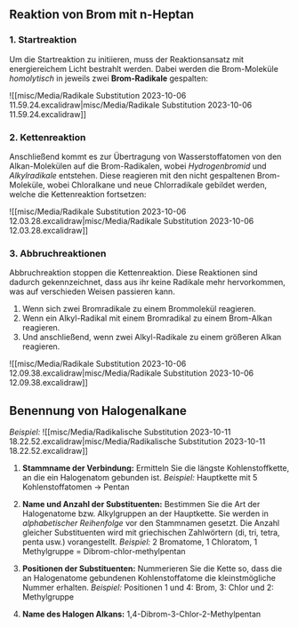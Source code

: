 ## Reaktion von Brom mit n-Heptan 

### 1. Startreaktion
Um die Startreaktion zu initiieren, muss der Reaktionsansatz mit energiereichem Licht bestrahlt werden. Dabei werden die Brom-Moleküle *homolytisch* in jeweils zwei **Brom-Radikale** gespalten:

![[misc/Media/Radikale Substitution 2023-10-06 11.59.24.excalidraw|misc/Media/Radikale Substitution 2023-10-06 11.59.24.excalidraw]]
### 2. Kettenreaktion
Anschließend kommt es zur Übertragung von Wasserstoffatomen von den Alkan-Molekülen auf die Brom-Radikalen, wobei *Hydrogenbromid* und *Alkylradikale* entstehen. Diese reagieren mit den nicht gespaltenen Brom-Moleküle, wobei Chloralkane und neue Chlorradikale gebildet werden, welche die Kettenreaktion fortsetzen:  

![[misc/Media/Radikale Substitution 2023-10-06 12.03.28.excalidraw|misc/Media/Radikale Substitution 2023-10-06 12.03.28.excalidraw]]
### 3. Abbruchreaktionen
Abbruchreaktion stoppen die Kettenreaktion. Diese Reaktionen sind dadurch gekennzeichnet, dass aus ihr keine Radikale mehr hervorkommen, was auf verschieden Weisen passieren kann. 

1. Wenn sich zwei Bromradikale zu einem Brommolekül reagieren.
2. Wenn ein Alkyl-Radikal mit einem Bromradikal zu einem Brom-Alkan reagieren.
3. Und anschließend, wenn zwei Alkyl-Radikale zu einem größeren Alkan reagieren.

![[misc/Media/Radikale Substitution 2023-10-06 12.09.38.excalidraw|misc/Media/Radikale Substitution 2023-10-06 12.09.38.excalidraw]]


## Benennung von Halogenalkane

*Beispiel:*
![[misc/Media/Radikalische Substitution 2023-10-11 18.22.52.excalidraw|misc/Media/Radikalische Substitution 2023-10-11 18.22.52.excalidraw]]

1. **Stammname der Verbindung:** 
	Ermitteln Sie die längste Kohlenstoffkette, an die ein Halogenatom gebunden ist.
	*Beispiel:* Hauptkette mit 5 Kohlenstoffatomen → Pentan

2. **Name und Anzahl der Substituenten:** 
	Bestimmen Sie die Art der Halogenatome bzw. Alkylgruppen an der Hauptkette. Sie werden in *alphabetischer Reihenfolge* vor den Stammnamen gesetzt. Die Anzahl gleicher Substituenten wird mit griechischen Zahlwörtern (di, tri, tetra, penta usw.) vorangestellt.
	*Beispiel:* $\text{2 Bromatome, 1 Chloratom, 1 Methylgruppe  = Dibrom-chlor-methylpentan}$

3. **Positionen der Substituenten:** 
	Nummerieren Sie die Kette so, dass die an Halogenatome gebundenen Kohlenstoffatome die kleinstmögliche Nummer erhalten. 
	*Beispiel:*
	Positionen 1 und 4: Brom, 3: Chlor und 2: Methylgruppe

4. **Name des Halogen Alkans:**
	$\text{1,4-Dibrom-3-Chlor-2-Methylpentan}$


